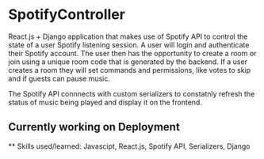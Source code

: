 # SpotifyController
React.js + Django application that makes use of Spotify API to control the state of a user Spotify listening session. A user will login and authenticate their Spotify account. The user then has the opportunity to create a room or join using a unique room code that is generated by the backend.
If a user creates a room they will set commands and permissions, like votes to skip and if guests can pause music.

The Spotify API connnects with custom serializers to constatnly refresh the status of music being played and display it on the frontend.

## Currently working on Deployment

** Skills used/learned: Javascipt, React.js, Spotify API, Serializers, Django
